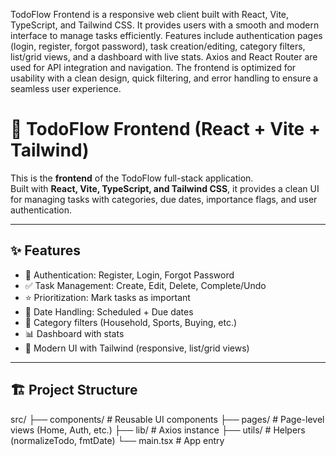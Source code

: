 TodoFlow Frontend is a responsive web client built with React, Vite, TypeScript, and Tailwind CSS. It provides users with a smooth and modern interface to manage tasks efficiently. Features include authentication pages (login, register, forgot password), task creation/editing, category filters, list/grid views, and a dashboard with live stats. Axios and React Router are used for API integration and navigation. The frontend is optimized for usability with a clean design, quick filtering, and error handling to ensure a seamless user experience.
# 🎨 TodoFlow Frontend (React + Vite + Tailwind)

This is the **frontend** of the TodoFlow full-stack application.  
Built with **React, Vite, TypeScript, and Tailwind CSS**, it provides a clean UI for managing tasks with categories, due dates, importance flags, and user authentication.

---

## ✨ Features
- 🔐 Authentication: Register, Login, Forgot Password
- ✅ Task Management: Create, Edit, Delete, Complete/Undo
- ⭐ Prioritization: Mark tasks as important
- 📅 Date Handling: Scheduled + Due dates
- 📂 Category filters (Household, Sports, Buying, etc.)
- 📊 Dashboard with stats
- 🎨 Modern UI with Tailwind (responsive, list/grid views)

---

## 🏗 Project Structure
src/
├── components/ # Reusable UI components
├── pages/ # Page-level views (Home, Auth, etc.)
├── lib/ # Axios instance
├── utils/ # Helpers (normalizeTodo, fmtDate)
└── main.tsx # App entry
